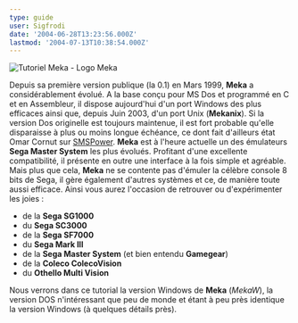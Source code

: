 ```yaml
---
type: guide
user: Sigfrodi
date: '2004-06-28T13:23:56.000Z'
lastmod: '2004-07-13T10:38:54.000Z'
---
```


![Tutoriel Meka - Logo Meka](/emulators/meka/configure/meka.jpg)

Depuis sa première version publique (la 0.1) en Mars 1999, **Meka** a considérablement évolué. A la base conçu pour MS Dos et programmé en C et en Assembleur, il dispose aujourd'hui d'un port Windows des plus efficaces ainsi que, depuis Juin 2003, d'un port Unix (**Mekanix**). Si la version Dos originelle est toujours maintenue, il est fort probable qu'elle disparaisse à plus ou moins longue échéance, ce dont fait d'ailleurs état Omar Cornut sur [SMSPower](http://www.smspower.org). **Meka** est à l'heure actuelle un des émulateurs **Sega Master System** les plus évolués. Profitant d'une excellente compatibilité, il présente en outre une interface à la fois simple et agréable. Mais plus que cela, **Meka** ne se contente pas d'émuler la célèbre console 8 bits de Sega, il gère également d'autres systèmes et ce, de manière toute aussi efficace. Ainsi vous aurez l'occasion de retrouver ou d'expérimenter les joies :

* de la **Sega SG1000**
* du **Sega SC3000**
* de la **Sega SF7000**
* du **Sega Mark III**
* de la **Sega Master System** (et bien entendu **Gamegear**)
* de la **Coleco ColecoVision**
* du **Othello Multi Vision**

Nous verrons dans ce tutorial la version Windows de **Meka** (_MekaW_), la version DOS n'intéressant que peu de monde et étant à peu près identique la version Windows (à quelques détails près).